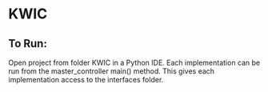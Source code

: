 # KWIC

## To Run:
Open project from folder KWIC in a Python IDE. Each implementation can be run from the master_controller main() method.
This gives each implementation access to the interfaces folder.
